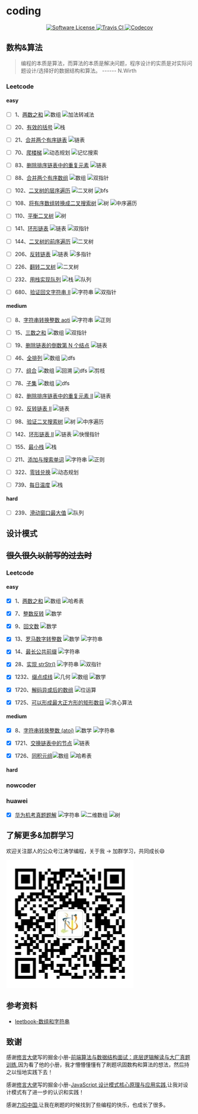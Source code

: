 # coding

<p align="center">
  <a href="LICENSE">
    <img src="https://img.shields.io/badge/license-MIT-brightgreen.svg?style=flat-square" alt="Software License" />
  </a>
  <a href="https://travis-ci.com/github/ataola/coding" target="_blank" rel="noopener noreferrer">
    <img alt="Travis CI" src="https://img.shields.io/travis/ataola/coding.svg">
  </a>
  <a href="https://codecov.io/gh/ataola/coding" target="_blank" rel="noopener noreferrer">
    <img alt="Codecov" src="https://img.shields.io/codecov/c/github/ataola/coding.svg">
  </a>
</p>

## 数构&算法

> 编程的本质是算法，而算法的本质是解决问题，程序设计的实质是对实际问题设计/选择好的数据结构和算法。 ------ N.Wirth

### Leetcode

#### easy

- [ ] 1、[两数之和](https://leetcode-cn.com/problems/two-sum/) ![数组](https://img.shields.io/badge/-数组-blue) ![加法转减法](https://img.shields.io/badge/-加法转减法-blue)

- [ ] 20、[有效的括号](https://leetcode-cn.com/problems/valid-parentheses/) ![栈](https://img.shields.io/badge/-栈-blue)

- [ ] 21、[合并两个有序链表](https://leetcode-cn.com/problems/merge-two-sorted-lists/) ![链表](https://img.shields.io/badge/-链表-blue)

- [ ] 70、[爬楼梯](https://leetcode-cn.com/problems/climbing-stairs/) ![动态规划](https://img.shields.io/badge/-动态规划-blue) ![记忆搜索](https://img.shields.io/badge/-记忆搜索-blue)

- [ ] 83、[删除排序链表中的重复元素](https://leetcode-cn.com/problems/remove-duplicates-from-sorted-list/) ![链表](https://img.shields.io/badge/-链表-blue)

- [ ] 88、[合并两个有序数组](https://leetcode-cn.com/problems/merge-sorted-array/) ![数组](https://img.shields.io/badge/-数组-blue) ![双指针](https://img.shields.io/badge/-双指针-blue)

- [ ] 102、[二叉树的层序遍历](https://leetcode-cn.com/problems/binary-tree-level-order-traversal/) ![二叉树](https://img.shields.io/badge/-二叉树-blue) ![bfs](https://img.shields.io/badge/-bfs-blue)

- [ ] 108、[将有序数组转换成二叉搜索树](https://leetcode-cn.com/problems/convert-sorted-array-to-binary-search-tree/) ![树](https://img.shields.io/badge/-树-blue) ![中序遍历](https://img.shields.io/badge/-中序遍历-blue)

- [ ] 110、[平衡二叉树](https://leetcode-cn.com/problems/balanced-binary-tree/) ![树](https://img.shields.io/badge/-树-blue)

- [ ] 141、[环形链表](https://leetcode-cn.com/problems/linked-list-cycle/) ![链表](https://img.shields.io/badge/-链表-blue) ![双指针](https://img.shields.io/badge/-双指针-blue)

- [ ] 144、[二叉树的前序遍历](https://leetcode-cn.com/problems/binary-tree-preorder-traversal/) ![二叉树](https://img.shields.io/badge/-二叉树-blue)

- [ ] 206、[反转链表](https://leetcode-cn.com/problems/reverse-linked-list/) ![链表](https://img.shields.io/badge/-链表-blue) ![多指针](https://img.shields.io/badge/-多指针-blue)

- [ ] 226、[翻转二叉树](https://leetcode-cn.com/problems/invert-binary-tree/) ![二叉树](https://img.shields.io/badge/-二叉树-blue)

- [ ] 232、[用栈实现队列](https://leetcode-cn.com/problems/implement-queue-using-stacks/) ![栈](https://img.shields.io/badge/-栈-blue) ![队列](https://img.shields.io/badge/-队列-blue)

- [ ] 680、[验证回文字符串 II](https://leetcode-cn.com/problems/valid-palindrome-ii/) ![字符串](https://img.shields.io/badge/-字符串-blue) ![双指针](https://img.shields.io/badge/-双指针-blue)

#### medium

- [ ] 8、[字符串转换整数 aoti](https://leetcode-cn.com/problems/string-to-integer-atoi/) ![字符串](https://img.shields.io/badge/-字符串-blue) ![正则](https://img.shields.io/badge/-正则-blue)

- [ ] 15、[三数之和](https://leetcode-cn.com/problems/3sum/) ![数组](https://img.shields.io/badge/-数组-blue) ![双指针](https://img.shields.io/badge/-双指针-blue)

- [ ] 19、[删除链表的倒数第 N 个结点](https://leetcode-cn.com/problems/remove-nth-node-from-end-of-list/) ![链表](https://img.shields.io/badge/-链表-blue)

- [ ] 46、[全排列](https://leetcode-cn.com/problems/permutations/) ![数组](https://img.shields.io/badge/-数组-blue) ![dfs](https://img.shields.io/badge/-dfs-blue)

- [ ] 77、[组合](https://leetcode-cn.com/problems/combinations/) ![数组](https://img.shields.io/badge/-数组-blue) ![回溯](https://img.shields.io/badge/-回溯-blue) ![dfs](https://img.shields.io/badge/-dfs-blue) ![剪枝](https://img.shields.io/badge/-剪枝-blue)

- [ ] 78、[子集](https://leetcode-cn.com/problems/subsets/) ![数组](https://img.shields.io/badge/-数组-blue) ![dfs](https://img.shields.io/badge/-dfs-blue)

- [ ] 82、[删除排序链表中的重复元素 II](https://leetcode-cn.com/problems/remove-duplicates-from-sorted-list-ii/) ![链表](https://img.shields.io/badge/-链表-blue)

- [ ] 92、[反转链表 II](https://leetcode-cn.com/problems/reverse-linked-list-ii/) ![链表](https://img.shields.io/badge/-链表-blue)

- [ ] 98、[验证二叉搜索树](https://leetcode-cn.com/problems/validate-binary-search-tree/) ![树](https://img.shields.io/badge/-树-blue) ![中序遍历](https://img.shields.io/badge/-中序遍历-blue)

- [ ] 142、[环形链表 II](https://leetcode-cn.com/problems/linked-list-cycle-ii/) ![链表](https://img.shields.io/badge/-链表-blue) ![快慢指针](https://img.shields.io/badge/-快慢指针-blue)

- [ ] 155、[最小栈](https://leetcode-cn.com/problems/min-stack/) ![栈](https://img.shields.io/badge/-栈-blue)

- [ ] 211、[添加与搜索单词](https://leetcode-cn.com/problems/design-add-and-search-words-data-structure/) ![字符串](https://img.shields.io/badge/-字符串-blue) ![正则](https://img.shields.io/badge/-正则-blue)

- [ ] 322、[零钱兑换](https://leetcode-cn.com/problems/coin-change/) ![动态规划](https://img.shields.io/badge/-动态规划-blue)

- [ ] 739、[每日温度](https://leetcode-cn.com/problems/daily-temperatures/) ![栈](https://img.shields.io/badge/-栈-blue)

#### hard

- [ ] 239、[滑动窗口最大值](https://leetcode-cn.com/problems/sliding-window-maximum/) ![队列](https://img.shields.io/badge/-队列-blue)

## 设计模式

## ~~很久很久以前写的过去时~~

### Leetcode

#### easy

- [x] 1、[两数之和](./note/leetcode/1-two-sum.md) ![数组](https://img.shields.io/badge/-数组-blue) ![哈希表](https://img.shields.io/badge/-哈希表-blue)

- [x] 7、[整数反转](./note/leetcode/7-reverse-integer.md) ![数学](https://img.shields.io/badge/-数学-blue)

- [x] 9、[回文数](./note/leetcode/9-palindrome-number.md) ![数学](https://img.shields.io/badge/-数学-blue)

- [x] 13、[罗马数字转整数](./note/leetcode/13-roman-to-integer.md) ![数学](https://img.shields.io/badge/-数学-blue) ![字符串](https://img.shields.io/badge/-字符串-blue)

- [x] 14、[最长公共前缀](./note/leetcode/14-longest-common-prefix.md) ![字符串](https://img.shields.io/badge/-字符串-blue)

- [x] 28、[实现 strStr()](./note/leetcode/28-implement-strstr.md) ![字符串](https://img.shields.io/badge/-字符串-blue) ![双指针](https://img.shields.io/badge/-双指针-blue)

- [x] 1232、[缀点成线](./note/leetcode/1232-check-if-it-is-a-straight-line.md) ![几何](https://img.shields.io/badge/-几何-blue) ![数组](https://img.shields.io/badge/-数组-blue) ![数学](https://img.shields.io/badge/-数学-blue)

- [x] 1720、[解码异或后的数组](./note/leetcode/1720-decode-xored-array.md) ![位运算](https://img.shields.io/badge/-位运算-blue)

- [x] 1725、[可以形成最大正方形的矩形数目](./note/leetcode/5653-number-of-rectangles-that-can-form-the-largest-square.md) ![贪心算法](https://img.shields.io/badge/-贪心算法-blue)

#### medium

- [x] 8、[字符串转换整数 (atoi)](./note/leetcode/8-string-to-integer-atoi.md) ![数学](https://img.shields.io/badge/-数学-blue) ![字符串](https://img.shields.io/badge/-字符串-blue)

- [x] 1721、[交换链表中的节点](./note/leetcode/1721-swapping-nodes-in-a-linked-list.md) ![链表](https://img.shields.io/badge/-链表-blue)

- [x] 1726、[同积元组](./note/leetcode/1726-tuple-with-same-product.md)![数组](https://img.shields.io/badge/-数组-blue) ![哈希表](https://img.shields.io/badge/-哈希表-blue)

#### hard

### nowcoder

### huawei

- [x] [华为机考真题题解](./note/nowcoder/huawei/exam.md) ![字符串](https://img.shields.io/badge/-字符串-blue) ![二维数组](https://img.shields.io/badge/-二维数组-blue) ![树](https://img.shields.io/badge/-树-blue)

## 了解更多&加群学习

欢迎关注鄙人的公众号江涛学编程，关于我 -> 加群学习，共同成长:smile:

![](img/qrcode.jpg)

## 参考资料

- [leetbook-数组和字符串](https://leetcode-cn.com/leetbook/detail/array-and-string/)

## 致谢

感谢[修言大佬](https://juejin.cn/user/2400989094885495)写的掘金小册-[前端算法与数据结构面试：底层逻辑解读与大厂真题训练](https://juejin.cn/book/6844733800300150797),因为看了他的小册，我才懵懵懂懂有了刷题巩固数构和算法的想法，然后持之以恒地实践下去！

感谢[修言大佬](https://juejin.cn/user/2400989094885495)写的掘金小册-[JavaScript 设计模式核⼼原理与应⽤实践](https://juejin.cn/book/6844733790204461070),让我对设计模式有了进一步的认识和实践！

感谢[力扣中国](https://leetcode-cn.com/),让我在刷题的时候找到了些编程的快乐，也成长了很多。
